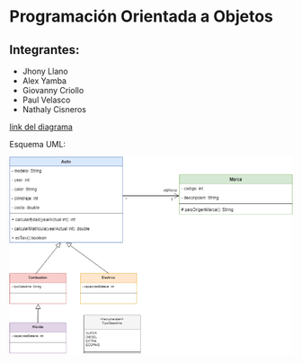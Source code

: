 # Programación Orientada a Objetos

## Integrantes:

- Jhony Llano
- Alex Yamba
- Giovanny Criollo
- Paul Velasco
- Nathaly Cisneros

[link del diagrama](https://viewer.diagrams.net/?tags=%7B%7D&highlight=0000ff&edit=_blank&layers=1&nav=1&title=ejercicio1.drawio#R7Vxtb5s6FP41kbYrNcK8GPiYpNmLbqtVS3e3%2B9EBJ%2FHm4Mg4a7JfPwMmgRga2oUkuhdaKfhgHDjPc%2BzHx2571mi5ec%2FRanHPQkx7phFuetZtzzRN4HnyI7FsMwsArplZ5pyEyrY3TMgvrIyGsq5JiONSRcEYFWRVNgYsinAgSjbEOXsqV5sxWv7WFZpjzTAJENWtX0koFpnVM929%2FQMm80X%2BzQD62ZUlyiurN4kXKGRPBZM17lkjzpjIzpabEaaJ93K%2FZPe9q7m6ezCOI9HkBuNh%2BIV6gPPN%2B%2BlXM9r%2BCP75%2B8aysmZ%2BIrpWbzxYC6aeWGxzN8RPZElRJEvDGYvERF0BsowomUfyPJDPgbk0%2FMRcEOnBgbog2EpagwWh4R3asnXytLFAwY%2B8NFwwTn7JZhFVbcrLXCgymLBUY5LcKc2GtHIcyzoPuQvAgekebUoV71AslCFglKJVTKa711giPifRkAnBlqrSjFA6YpTx1AdWiLA3C9Kn4%2BwHLlyBgYenM3lFOVM6AG9qYQI78GXYYLbEgm9llfyGnPkqYkxLlZ%2F29LNyTi0K1DNtFVlIUX6%2Ba3vPCnmiiPECkti2RpKbhOFJtLOeNZDnE8FJNNdoI90gNIdFLONRwbvKlFOJ4pmoJVK8QoH8rru0zq29t3xWvkhMTN47o2m4LUgY4ighARNIoAzxBN4VI5FIfeUM5a906cjoOz1HPvhIlsG%2BLH%2BT6lyMWCTfBZEUSizp9IQTSjXD%2FZkA1NmQow8bgg%2Fbwt6pxH6LEc%2BQT3zRwX5i2B3z0rDDStiDDLgu4tuD3vUuDb1bDT2hJAo5%2Bo67uG8NfGDYl0bfqwn8WKihPmTrxKkd9qfGvrHQawt7Sx%2FrNZhlJ4B3MOczIvAqjJcSLYr3oD4mmN%2FeAA14SwfeqgCZoimmDywmgrCkfZ7VPQD%2Fcvg6DbWc1xa8%2BpjeM4dJcCMarCni4xCFbxJlNwjEGtGsk3%2FbdfftUQJeurt3%2FOruXjHiHkmVl5zV0aIbDFpihn%2FpwQAaNb0Fjh%2FRhrxJCDBljGIUdfCffNoPLj3vh0CD%2Fx7xAGlYd5lB0wod7IV2VWbQM6cWhKfJDDr%2BQWbQa9hHANBWZhCaNbOFkMxZJxxe3z%2FAGipcS1oQ6usGCfAhjgNOVkEqwLssUXsEuHiCEOp5gm6ueDJ4myYB25oqulXiz0pfjMSfpLNwlKqBN2%2B7MG%2BTB96l%2B3lXTwZrKOMoHCQr7bLEVqmrpeUdoblkkyUl2KQOkYJNLPMrnK2jEIcKkKxhHGoL8kcFUsE9IJ%2B3cEyRID%2FLbVX5RzX3wFKlkost2yqLLcs2yk3EbM0DrO4yC8vuBw0dqjatISlo51hoDaVw7d7xDxDUZ%2FjSGZAmvJ1yeTbfM7gIqoThLukky4gdlfS7jjoV1rXhdvtc1Ki9HOrm3m4HxdFoythaK6CNvmtZ5p%2FRY7ePpXwHm81i3Ap%2Bnt4V%2F%2FW%2FQOvG6Hue65SC5wacBD3%2FbODps%2BgbNv1ePZM%2BA4jpDD3ri%2F3LRCA0LL8E6R8imnfXBzSxz4Wwr8%2BAR2w5XcepsOySJTrpDnInMy%2FAQeWuqqnn2I7xHE1fv6vKgXruZCcdSgq7LWXlV8%2BgBVmx9yhmcu6EOm39gi7raNeURepLUiqVhGhNavv6LjsN9P%2F8jPpcaFfkT6rDvy2wK5baR2ZvYGiQd3F%2BWuSbdvztxbm%2BDD%2BmUmxxEnT7rpsIhhmG1YIhdP2pcSLBYF2fYKjZl4eS0A1ROESSBgR1qy6n60nglSuGLgd%2FPrQvrhj0PF6nGM6C%2FMUVAzD0HOAHMuUk7ARDA8GAQehgt0ow%2BNC10Il2ZxxmGFzj0oIBGBXZx04xtNmTqEi9XskADD1f2WmG1vC%2BtGgAhp5l7FTDebC%2FAtnQ4O85Cov3U8qSAbuwem%2F0mq%2FeH%2FgVb4j4llzq21AV%2F02LBvBU%2BTYf9NPCtlB4kMOS9EEiUtQzSH%2Bo1hyQG5L2gGwP5oZ9g2lpWywdNpk54vhmA%2BmsdKH%2FOfmovJot5D9TEdYQpoXtC9p6R76C99LtC6Z7pKGWty8Ao%2BqvVs5OYqfI4ef5u%2BeqU2LqEZaekpCwISHrdqG3QUjf6kOjcJhlWrmg79jeKzkK7b4F%2FP1RXg22PbNvg8KXO2dmcIM0zZUy%2BAp729pht5Ve1O%2F7xQOUiOVaTh8carempAW%2B0XfrSQttR341PAyXs3G2ItukNo3lnzhaLzGXU8j9HrLdZy%2FNn1vDx%2BJq9hWlKmzjOlMVMyf5UdUK9uyoSmHA9DhNCmO3tTTnYMU25EoJu%2BviTq9hgZ76mnx5GH8ukOz243gyvisYxt8ePw%2BK5dGnh8HHiUbAbsrz4imPX02gfKRtOOWBRmt00VNeGuxdeuNUeIPGOc4X4y2L%2B3%2BNlg1r%2B%2F8wZ41%2FAw%3D%3D)

Esquema UML:


![Descripción de la imagen](https://raw.githubusercontent.com/pooljpv84/Grupo04-Practica1-POO/main/ejercicio1.drawio.png)



